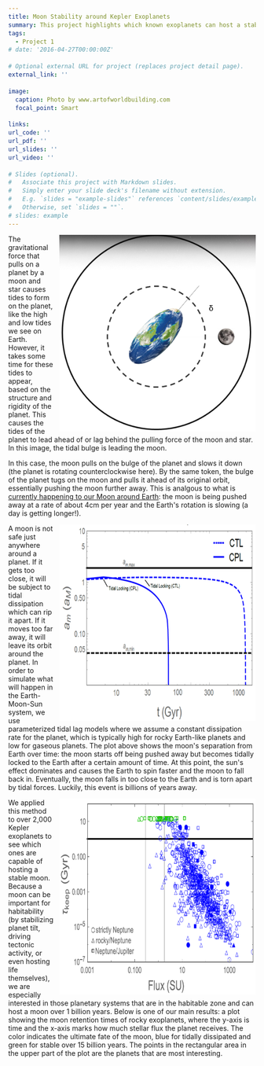 ```yaml
---
title: Moon Stability around Kepler Exoplanets
summary: This project highlights which known exoplanets can host a stable moon for significant time periods.
tags:
  - Project 1
# date: '2016-04-27T00:00:00Z'

# Optional external URL for project (replaces project detail page).
external_link: ''

image:
  caption: Photo by www.artofworldbuilding.com
  focal_point: Smart

links:
url_code: ''
url_pdf: ''
url_slides: ''
url_video: ''

# Slides (optional).
#   Associate this project with Markdown slides.
#   Simply enter your slide deck's filename without extension.
#   E.g. `slides = "example-slides"` references `content/slides/example-slides.md`.
#   Otherwise, set `slides = ""`.
# slides: example
---
```


<img style="float: right; padding-left: 10px; padding-bottom: 0px; padding-top: 0px" src="./TidalLag.png" width="400px" height="400px">

The gravitational force that pulls on a planet by a moon and star causes tides to form on the planet, like the high and low tides we see on Earth. However, it takes some time for these tides to appear, based on the structure and rigidity of the planet. This causes the tides of the planet to lead ahead of or lag behind the pulling force of the moon and star. In this image, the tidal bulge is leading the moon.


In this case, the moon pulls on the bulge of the planet and slows it down (the planet is rotating counterclockwise here). By the same token, the bulge of the planet tugs on the moon and pulls it ahead of its original orbit, essentially pushing the moon further away. This is analgous to what is [currently happening to our Moon around Earth](https://www.astronomy.com/magazine/ask-astro/2022/08/ask-astro-how-quickly-is-the-moon-moving-away-from-earth): the moon is being pushed away at a rate of about 4cm per year and the Earth's rotation is slowing (a day is getting longer!).

<img style="float: right; padding-left: 10px; padding-bottom: 0px; padding-top: 0px" src="./EarthMoon.png" width="400px" height="400px">

A moon is not safe just anywhere around a planet. If it gets too close, it will be subject to tidal dissipation which can rip it apart. If it moves too far away, it will leave its orbit around the planet. In order to simulate what will happen in the Earth-Moon-Sun system, we use parameterized tidal lag models where we assume a constant dissipation rate for the planet, which is typically high for rocky Earth-like planets and low for gaseous planets. The plot above shows the moon's separation from Earth over time: the moon starts off being pushed away but becomes tidally locked to the Earth after a certain amount of time. At this point, the sun's effect dominates and causes the Earth to spin faster and the moon to fall back in. Eventually, the moon falls in too close to the Earth and is torn apart by tidal forces. Luckily, this event is billions of years away.

<img style="float: right; padding-left: 10px; padding-bottom: 0px; padding-top: 0px" src="./RockyCPL.png" width="400px" height="400px">

We applied this method to over 2,000 Kepler exoplanets to see which ones are capable of hosting a stable moon. Because a moon can be important for habitability (by stabilizing planet tilt, driving tectonic activity, or even hosting life themselves), we are especially interested in those planetary systems that are in the habitable zone and can host a moon over 1 billion years. Below is one of our main results: a plot showing the moon retention times of rocky exoplanets, where the y-axis is time and the x-axis marks how much stellar flux the planet receives. The color indicates the ultimate fate of the moon, blue for tidally dissipated and green for stable over 15 billion years. The points in the rectangular area in the upper part of the plot are the planets that are most interesting. 


